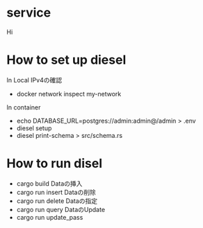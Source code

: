 # service
Hi

# How to set up diesel
  In Local
  IPv4の確認
  * docker network inspect my-network

In container
  * echo DATABASE_URL=postgres://admin:admin@<IPv4-addrress>/admin > .env
  * diesel setup
  * diesel print-schema > src/schema.rs
  
# How to run disel
  * cargo build
  Dataの挿入
  * cargo run insert
  Dataの削除
  * cargo run delete <id>
  Dataの指定
  * cargo run query <id>
  DataのUpdate
  * cargo run update_pass <id> <pass>
